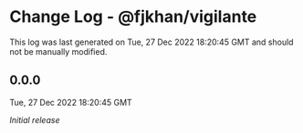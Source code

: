 # Change Log - @fjkhan/vigilante

This log was last generated on Tue, 27 Dec 2022 18:20:45 GMT and should not be manually modified.

## 0.0.0
Tue, 27 Dec 2022 18:20:45 GMT

_Initial release_

